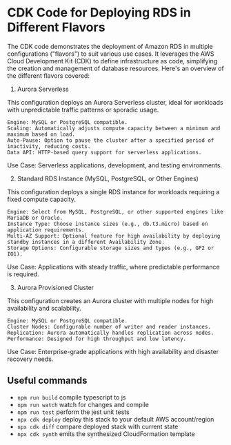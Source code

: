 # CDK Code for Deploying RDS in Different Flavors

The CDK code demonstrates the deployment of Amazon RDS in multiple configurations ("flavors") to suit various use cases. It leverages the AWS Cloud Development Kit (CDK) to define infrastructure as code, simplifying the creation and management of database resources. Here's an overview of the different flavors covered:

1. Aurora Serverless

This configuration deploys an Aurora Serverless cluster, ideal for workloads with unpredictable traffic patterns or sporadic usage.

    Engine: MySQL or PostgreSQL compatible.
    Scaling: Automatically adjusts compute capacity between a minimum and maximum based on load.
    Auto-Pause: Option to pause the cluster after a specified period of inactivity, reducing costs.
    Data API: HTTP-based query support for serverless applications.

Use Case: Serverless applications, development, and testing environments.

2. Standard RDS Instance (MySQL, PostgreSQL, or Other Engines)

This configuration deploys a single RDS instance for workloads requiring a fixed compute capacity.

    Engine: Select from MySQL, PostgreSQL, or other supported engines like MariaDB or Oracle.
    Instance Type: Choose instance sizes (e.g., db.t3.micro) based on application requirements.
    Multi-AZ Support: Optional feature for high availability by deploying standby instances in a different Availability Zone.
    Storage Options: Configurable storage sizes and types (e.g., GP2 or IO1).

Use Case: Applications with steady traffic, where predictable performance is required.

3. Aurora Provisioned Cluster

This configuration creates an Aurora cluster with multiple nodes for high availability and scalability.

    Engine: MySQL or PostgreSQL compatible.
    Cluster Nodes: Configurable number of writer and reader instances.
    Replication: Aurora automatically handles replication across nodes.
    Performance: Designed for high throughput and low latency.

Use Case: Enterprise-grade applications with high availability and disaster recovery needs.

## Useful commands

- `npm run build` compile typescript to js
- `npm run watch` watch for changes and compile
- `npm run test` perform the jest unit tests
- `npx cdk deploy` deploy this stack to your default AWS account/region
- `npx cdk diff` compare deployed stack with current state
- `npx cdk synth` emits the synthesized CloudFormation template
